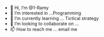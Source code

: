 - 👋 Hi, I’m @1-Ramy
- 👀 I’m interested in ...Programming
- 🌱 I’m currently learning ... Tictical strategy 
- 💞️ I’m looking to collaborate on ...
- 📫 How to reach me ... email me

<!---
1-Ramy/1-Ramy is a ✨ special ✨ repository because its `README.md` (this file) appears on your GitHub profile.
You can click the Preview link to take a look at your changes.
--->
